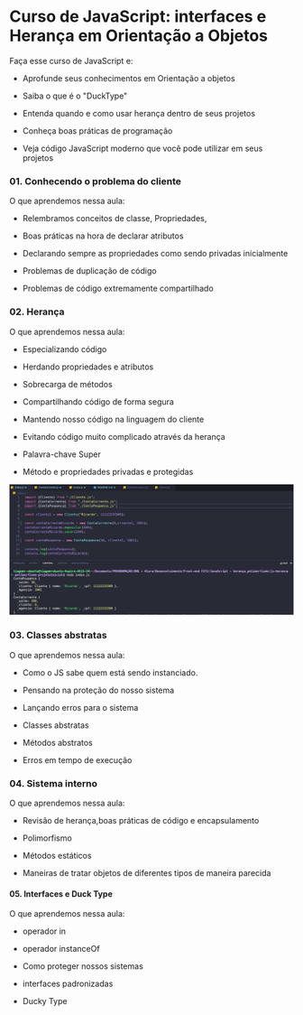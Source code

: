 # Curso de JavaScript: interfaces e Herança em Orientação a Objetos

Faça esse curso de JavaScript e:

- Aprofunde seus conhecimentos em Orientação a objetos

- Saiba o que é o "DuckType"

- Entenda quando e como usar herança dentro de seus projetos

- Conheça boas práticas de programação

- Veja código JavaScript moderno que você pode utilizar em seus projetos 

### 01. Conhecendo o problema do cliente

O que aprendemos nessa aula:

- Relembramos conceitos de classe, Propriedades,

- Boas práticas na hora de declarar atributos

- Declarando sempre as propriedades como sendo privadas inicialmente

- Problemas de duplicação de código

- Problemas de código extremamente compartilhado

### 02. Herança 

O que aprendemos nessa aula:

- Especializando código

- Herdando propriedades e atributos

- Sobrecarga de métodos

- Compartilhando código de forma segura

- Mantendo nosso código na linguagem do cliente

- Evitando código muito complicado através da herança

- Palavra-chave Super

- Método e propriedades privadas e protegidas

![Herança](prints/heranca.png)

### 03. Classes abstratas

O que aprendemos nessa aula:

- Como o JS sabe quem está sendo instanciado.

- Pensando na proteção do nosso sistema

- Lançando erros para o sistema

- Classes abstratas

- Métodos abstratos

- Erros em tempo de execução

### 04. Sistema interno 

O que aprendemos nessa aula:

- Revisão de herança,boas práticas de código e encapsulamento

- Polimorfismo

- Métodos estáticos

- Maneiras de tratar objetos de diferentes tipos de maneira parecida

#### 05. Interfaces e Duck Type

O que aprendemos nessa aula:

- operador in

- operador instanceOf

- Como proteger nossos sistemas

- interfaces padronizadas

- Ducky Type